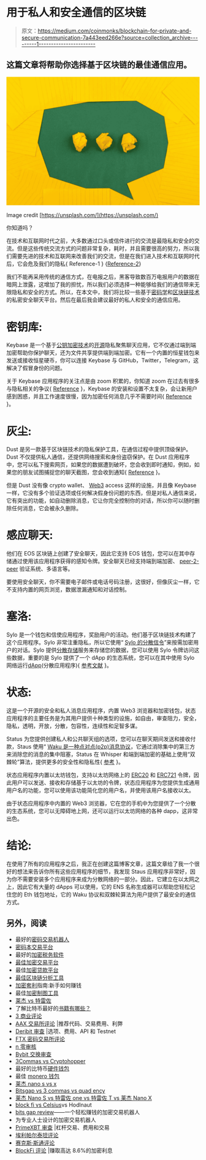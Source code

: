 # 用于私人和安全通信的区块链

> 原文：<https://medium.com/coinmonks/blockchain-for-private-and-secure-communication-7a443eed266e?source=collection_archive---------1----------------------->

## 这篇文章将帮助你选择基于区块链的最佳通信应用。

![](img/d6c555fb77add68a0db735ba1b1824da.png)

Image credit [https://unsplash.com/](https://unsplash.com/)

你知道吗？

在技术和互联网时代之前，大多数通过口头或信件进行的交流是最隐私和安全的交流。但是这些传统交流方式的问题非常复杂，耗时，并且需要很高的努力，所以我们需要先进的技术和互联网来改善我们的交流，但是在我们进入技术和互联网时代后，它会危及我们的隐私{ Reference-1 } {[Reference-2](https://blog.netwrix.com/2019/01/09/it-risks-in-it-and-telecom-data-privacy-is-the-biggest-challenge/)}

我们不能再采用传统的通信方式，在电报之后，黑客导致数百万电报用户的数据在暗网上泄露，这增加了我的担忧，所以我们必须选择一种能够给我们的通信带来无限隐私和安全的方式。所以，在本文中，我们将比较一些基于[密码学](https://en.wikipedia.org/wiki/Cryptography)和[区块链技术](https://en.wikipedia.org/wiki/Blockchain)的私密安全聊天平台。然后在最后我会建议最好的私人和安全的通信应用。

# 密钥库:

Keybase 是一个基于[公钥加密技术](https://en.wikipedia.org/wiki/Public-key_cryptography)的[开源](https://opensource.com/resources/what-open-source)隐私聚焦聊天应用，它不仅通过端到端加密帮助你保护聊天，还为文件共享提供端到端加密。它有一个内置的恒星钱包来发送或接收恒星硬币，你可以连接 Keybase 与 GitHub，Twitter，Telegram，这解决了假冒身份的问题。

关于 Keybase 应用程序的关注点是由 zoom 积累的，你知道 zoom 在过去有很多与隐私相关的争议{ [Reference](https://www.vice.com/en_us/article/k7e599/zoom-ios-app-sends-data-to-facebook-even-if-you-dont-have-a-facebook-account) }，Keybase 的安装和设置不太复杂，会让新用户感到困惑，并且工作速度很慢，因为加密任何消息几乎不需要时间{ [Reference](https://restoreprivacy.com/keybase/) }。

# 灰尘:

Dust 是另一款基于区块链技术的隐私保护工具，在通信过程中提供顶级保护。Dust 不仅提供私人通信，还提供网络搜索和身份盗窃保护。在 Dust 应用程序中，您可以私下搜索网页，如果您的数据遭到破坏，您会收到即时通知，例如，如果您的朋友试图捕捉您的聊天截图，您会收到通知{ [Reference](https://www.imaginovation.net/blog/what-i-learned-during-my-first-24-hours-on-cyber-dust/) }。

但是 Dust 没有像 crypto wallet、 [Web3](https://blockchainhub.net/web3-decentralized-web/) access 这样的设施，并且像 Keybase 一样，它没有多个验证选项或任何解决假身份问题的东西，但是对私人通信来说，它有突出的功能，如自动删除消息，它让你完全控制你的对话，所以你可以随时删除任何消息，它会被永久删除。

# 感应聊天:

他们在 EOS 区块链上创建了安全聊天，因此它支持 EOS 钱包，您可以在其中存储通过使用该应用程序获得的感知令牌。安全聊天已经支持端到端加密、 [peer-2-peer](https://en.wikipedia.org/wiki/Peer-to-peer) 验证系统、多语言等。

要使用安全聊天，你不需要电子邮件或电话号码注册，这很好，但像灰尘一样，它不支持内置的网页浏览，数据泄漏通知和对话控制。

# 塞洛:

Sylo 是一个钱包和信使应用程序，奖励用户的活动。他们基于区块链技术构建了这个应用程序。Sylo 非常注重隐私，所以它使用“ [Sylo 的分散信令](https://sylo.io/downloads/whitepaper_en.pdf)”来按需加密用户的对话。Sylo 提供[分散存储](/@ppio/what-is-decentralized-storage-9c4b761942e2)服务来存储您的数据，您可以使用 Sylo 令牌访问这些数据，重要的是 Sylo 提供了一个 dApp 的生态系统，您可以在其中使用 Sylo 网络运行[dApp](https://blockgeeks.com/guides/dapps/)(分散应用程序){ [参考文献](https://www.digitalnotice.in/sylo-expands-user-base-garners-highest-user-growth-in-india/) }。

# 状态:

这是一个开源的安全和私人消息应用程序，内置 Web3 浏览器和加密钱包，状态应用程序的主要任务是为其用户提供十种类型的设施，如自由，审查阻力，安全，隐私，透明，开放，分散，包容性，连续性和足智多谋。

Status 为您提供创建私人和公共聊天组的选项，您可以在聊天期间发送和接收付款，Staus 使用“ [Waku 是一种点对点(p2p)消息协议](https://specs.vac.dev/specs/waku/waku.html)，它通过消除集中的第三方来消除您的消息的集中阻塞，Status 在 Whisper 和端到端加密的基础上使用“双棘轮”算法，提供更多的安全性和隐私性{ [参考](https://status.im/technical/pfs.html) }。

状态应用程序内置以太坊钱包，支持以太坊网络上的 [ERC20](https://cointelegraph.com/explained/erc-20-tokens-explained) 和 [ERC721](http://erc721.org/) 令牌，因此用户可以发送、接收和存储基于以太坊的令牌，状态应用程序为您提供生成通用用户名的功能，您可以使用该功能简化您的用户名，并使用该用户名接收以太。

由于状态应用程序中内置的 Web3 浏览器，它在您的手机中为您提供了一个分散的生态系统，您可以无障碍地上网，还可以运行以太坊网络的各种 dapp，这非常出色。

# 结论:

在使用了所有的应用程序之后，我正在创建这篇博客文章，这篇文章给了我一个很好的想法来告诉你所有这些应用程序的细节，我发现 Staus 应用程序非常好，因为你不需要安装多个应用程序来成为分散网络的一部分。因此，它建立在以太网之上，因此它有大量的 dApps 可以使用，它的 ENS 名称生成器可以帮助您轻松记住您的 Eth 钱包地址，它的 Waku 协议和双棘轮算法为用户提供了最安全的通信方式。

## 另外，阅读

*   最好的[密码交易机器人](/coinmonks/crypto-trading-bot-c2ffce8acb2a)
*   [密码本交易平台](/coinmonks/top-10-crypto-copy-trading-platforms-for-beginners-d0c37c7d698c)
*   最好的[加密税务软件](/coinmonks/best-crypto-tax-tool-for-my-money-72d4b430816b)
*   [最佳加密交易平台](/coinmonks/the-best-crypto-trading-platforms-in-2020-the-definitive-guide-updated-c72f8b874555)
*   最佳[加密贷款平台](/coinmonks/top-5-crypto-lending-platforms-in-2020-that-you-need-to-know-a1b675cec3fa)
*   [最佳区块链分析工具](https://bitquery.io/blog/best-blockchain-analysis-tools-and-software)
*   [加密套利](/coinmonks/crypto-arbitrage-guide-how-to-make-money-as-a-beginner-62bfe5c868f6)指南:新手如何赚钱
*   最佳[加密制图工具](/coinmonks/what-are-the-best-charting-platforms-for-cryptocurrency-trading-85aade584d80)
*   [莱杰 vs 特雷佐](/coinmonks/ledger-vs-trezor-best-hardware-wallet-to-secure-cryptocurrency-22c7a3fd391e)
*   了解比特币最好的[书籍有哪些？](/coinmonks/what-are-the-best-books-to-learn-bitcoin-409aeb9aff4b)
*   [3 商业评论](/coinmonks/3commas-review-an-excellent-crypto-trading-bot-2020-1313a58bec92)
*   [AAX 交易所评论](/coinmonks/aax-exchange-review-2021-67c5ea09330c) |推荐代码、交易费用、利弊
*   [Deribit 审查](/coinmonks/deribit-review-options-fees-apis-and-testnet-2ca16c4bbdb2) |选项、费用、API 和 Testnet
*   [FTX 密码交易所评论](/coinmonks/ftx-crypto-exchange-review-53664ac1198f)
*   [n 零审核](/coinmonks/ngrave-zero-review-c465cf8307fc)
*   [Bybit 交换审查](/coinmonks/bybit-exchange-review-dbd570019b71)
*   [3Commas vs Cryptohopper](/coinmonks/cryptohopper-vs-3commas-vs-shrimpy-a2c16095b8fe)
*   最好的比特币[硬件钱包](/coinmonks/the-best-cryptocurrency-hardware-wallets-of-2020-e28b1c124069?source=friends_link&sk=324dd9ff8556ab578d71e7ad7658ad7c)
*   最佳 [monero 钱包](https://blog.coincodecap.com/best-monero-wallets)
*   [莱杰 nano s vs x](https://blog.coincodecap.com/ledger-nano-s-vs-x)
*   [Bitsgap vs 3 commas vs quad ency](https://blog.coincodecap.com/bitsgap-3commas-quadency)
*   [莱杰 Nano S vs 特雷佐 one vs 特雷佐 T vs 莱杰 Nano X](https://blog.coincodecap.com/ledger-nano-s-vs-trezor-one-ledger-nano-x-trezor-t)
*   [block fi vs Celsius](/coinmonks/blockfi-vs-celsius-vs-hodlnaut-8a1cc8c26630)vs Hodlnaut
*   [bits gap review](/coinmonks/bitsgap-review-a-crypto-trading-bot-that-makes-easy-money-a5d88a336df2)——一个轻松赚钱的加密交易机器人
*   为专业人士设计的加密交易机器人
*   [PrimeXBT 审查](/coinmonks/primexbt-review-88e0815be858) |杠杆交易、费用和交易
*   [埃利帕尔泰坦评论](/coinmonks/ellipal-titan-review-85e9071dd029)
*   [赛克斯·斯通评论](https://blog.coincodecap.com/secux-stone-hardware-wallet-review)
*   [BlockFi 评论](/coinmonks/blockfi-review-53096053c097) |赚取高达 8.6%的加密利息